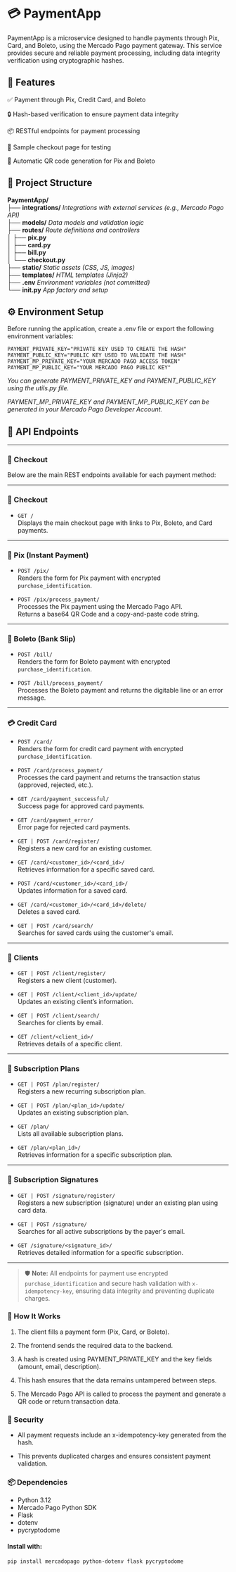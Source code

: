 # 💳 PaymentApp

PaymentApp is a microservice designed to handle payments through Pix, Card, and Boleto, using the Mercado Pago payment gateway. This service provides secure and reliable payment processing, including data integrity verification using cryptographic hashes.

## 🧾 Features

✅ Payment through Pix, Credit Card, and Boleto

🔒 Hash-based verification to ensure payment data integrity

📦 RESTful endpoints for payment processing

🧪 Sample checkout page for testing

🧾 Automatic QR code generation for Pix and Boleto

## 📁 Project Structure

**PaymentApp/** <br>
├── **integrations/** *Integrations with external services (e.g., Mercado Pago API)* <br>
├── **models/** *Data models and validation logic* <br>
├── **routes/** *Route definitions and controllers* <br> 
│ ├── **pix.py** <br> 
│ ├── **card.py** <br> 
│ ├── **bill.py** <br> 
│ └── **checkout.py** <br> 
├── **static/** *Static assets (CSS, JS, images)* <br> 
├── **templates/** *HTML templates (Jinja2)* <br>
├── **.env** *Environment variables (not committed)* <br> 
└── **init.py** *App factory and setup* <br> 


## ⚙️ Environment Setup

Before running the application, create a .env file or export the following environment variables:

```
PAYMENT_PRIVATE_KEY="PRIVATE KEY USED TO CREATE THE HASH"
PAYMENT_PUBLIC_KEY="PUBLIC KEY USED TO VALIDATE THE HASH"
PAYMENT_MP_PRIVATE_KEY="YOUR MERCADO PAGO ACCESS TOKEN"
PAYMENT_MP_PUBLIC_KEY="YOUR MERCADO PAGO PUBLIC KEY"
```

*You can generate PAYMENT_PRIVATE_KEY and PAYMENT_PUBLIC_KEY using the utils.py file.*

*PAYMENT_MP_PRIVATE_KEY and PAYMENT_MP_PUBLIC_KEY can be generated in your Mercado Pago Developer Account.*

## 📡 API Endpoints

---

### 🔁 Checkout

Below are the main REST endpoints available for each payment method:

---

### 🔁 Checkout

- `GET /`  
  Displays the main checkout page with links to Pix, Boleto, and Card payments.

---

### 🏦 Pix (Instant Payment)

- `POST /pix/`  
  Renders the form for Pix payment with encrypted `purchase_identification`.

- `POST /pix/process_payment/`  
  Processes the Pix payment using the Mercado Pago API.  
  Returns a base64 QR Code and a copy-and-paste code string.

---

### 💸 Boleto (Bank Slip)

- `POST /bill/`  
  Renders the form for Boleto payment with encrypted `purchase_identification`.

- `POST /bill/process_payment/`  
  Processes the Boleto payment and returns the digitable line or an error message.

---

### 💳 Credit Card

- `POST /card/`  
  Renders the form for credit card payment with encrypted `purchase_identification`.

- `POST /card/process_payment/`  
  Processes the card payment and returns the transaction status (approved, rejected, etc.).

- `GET /card/payment_successful/`  
  Success page for approved card payments.

- `GET /card/payment_error/`  
  Error page for rejected card payments.

- `GET | POST /card/register/`  
  Registers a new card for an existing customer.

- `GET /card/<customer_id>/<card_id>/`  
  Retrieves information for a specific saved card.

- `POST /card/<customer_id>/<card_id>/`  
  Updates information for a saved card.

- `GET /card/<customer_id>/<card_id>/delete/`  
  Deletes a saved card.

- `GET | POST /card/search/`  
  Searches for saved cards using the customer's email.

---

### 👤 Clients

- `GET | POST /client/register/`  
  Registers a new client (customer).

- `GET | POST /client/<client_id>/update/`  
  Updates an existing client’s information.

- `GET | POST /client/search/`  
  Searches for clients by email.

- `GET /client/<client_id>/`  
  Retrieves details of a specific client.

---

### 📅 Subscription Plans

- `GET | POST /plan/register/`  
  Registers a new recurring subscription plan.

- `GET | POST /plan/<plan_id>/update/`  
  Updates an existing subscription plan.

- `GET /plan/`  
  Lists all available subscription plans.

- `GET /plan/<plan_id>/`  
  Retrieves information for a specific subscription plan.

---

### 🔄 Subscription Signatures

- `GET | POST /signature/register/`  
  Registers a new subscription (signature) under an existing plan using card data.

- `GET | POST /signature/`  
  Searches for all active subscriptions by the payer's email.

- `GET /signature/<signature_id>/`  
  Retrieves detailed information for a specific subscription.

---

> 🛡️ **Note:** All endpoints for payment use encrypted `purchase_identification` and secure hash validation with `x-idempotency-key`, ensuring data integrity and preventing duplicate charges.

### 🧠 How It Works

1. The client fills a payment form (Pix, Card, or Boleto).

2. The frontend sends the required data to the backend.

3. A hash is created using PAYMENT_PRIVATE_KEY and the key fields (amount, email, description).

4. This hash ensures that the data remains untampered between steps.

5. The Mercado Pago API is called to process the payment and generate a QR code or return transaction data.

### 🔐 Security

- All payment requests include an x-idempotency-key generated from the hash.

- This prevents duplicated charges and ensures consistent payment validation.

### 📦 Dependencies

- Python 3.12
- Mercado Pago Python SDK
- Flask
- dotenv
- pycryptodome

#### Install with:

    pip install mercadopago python-dotenv flask pycryptodome

